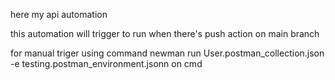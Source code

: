 here my api automation

this automation will trigger to run when there's push action on main branch

for manual triger using command newman run User.postman_collection.json -e testing.postman_environment.jsonn on cmd 
